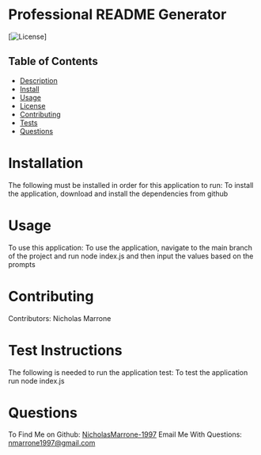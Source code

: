 
  
  # Professional README Generator
  [![License](https://img.shields.io/badge/License-mit-blue.svg)]

  ## Table of Contents
  - [Description](#description)
  - [Install](#install)
  - [Usage](#usage)
  - [License](#license)
  - [Contributing](#contribute)
  - [Tests](#test)
  - [Questions](#questions)

  # Installation
  The following must be installed in order for this application to run: To install the application, download and install the dependencies from github

  # Usage
  To use this application: To use the application, navigate to the main branch of the project and run node index.js and then input the values based on the prompts

  # Contributing 
  Contributors: Nicholas Marrone

  # Test Instructions
  The following is needed to run the application test: To test the application run node index.js

  # Questions
  To Find Me on Github: [NicholasMarrone-1997](https://github.com/NicholasMarrone-1997)
  Email Me With Questions: nmarrone1997@gmail.com
